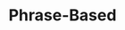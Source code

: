 ---
types: "word"

title: "Phrase-Based"

categories: ['']

tags: ['Phrase', 'Based']

arabic: ['مبني على العبارة']

publishers: ['خوارزميات الذكاء الاصطناعي في تحليل النص العربي']

types: "word"

slug: ""
---
